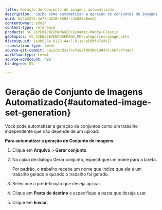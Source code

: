 ```yaml
---
title: Geração de Conjunto de imagens automatizado
description: 'Saiba como automatizar a geração de conjuntos de imagens. '
uuid: bd4b3252-3e77-4230-9684-cd6d28b8eecb
contentOwner: admin
content-type: reference
products: SG_EXPERIENCEMANAGER/Dynamic-Media-Classic
geptopics: SG_SCENESEVENONDEMAND_PK/categories/image_sets
discoiquuid: 1a9b525e-6120-44c7-b11a-e56bfb7cd017
translation-type: tm+mt
source-git-commit: ca12c96d3a76cfa52fd930d190476cb6fc4f4ac7
workflow-type: tm+mt
source-wordcount: '95'
ht-degree: 0%

---
```



# Geração de Conjunto de Imagens Automatizado{#automated-image-set-generation}

<!-- 

Comment Type: remark
Last Modified By: 
Last Modified Date: 

<p>New for 6.5</p>

 -->

Você pode automatizar a geração de conjuntos como um trabalho independente que não depende de um upload.

**Para automatizar a geração do Conjunto de imagens**

1. Clique em **Arquivo** > **Gerar conjunto**.
1. Na caixa de diálogo Gerar conjunto, especifique um nome para a tarefa.

   Por padrão, o trabalho recebe um nome que indica que ele é um trabalho gerado e quando o trabalho foi gerado.

1. Selecione a predefinição que deseja aplicar.
1. Clique em **Pasta de destino** e especifique a pasta que deseja usar.
1. Clique em **Enviar**.

